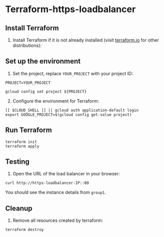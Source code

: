 # Terraform-https-loadbalancer

## Install Terraform

1. Install Terraform if it is not already installed (visit [terraform.io](https://terraform.io) for other distributions):

## Set up the environment

1. Set the project, replace `YOUR_PROJECT` with your project ID:

```
PROJECT=YOUR_PROJECT
```

```
gcloud config set project ${PROJECT}
```

2. Configure the environment for Terraform:

```
[[ $CLOUD_SHELL ]] || gcloud auth application-default login
export GOOGLE_PROJECT=$(gcloud config get-value project)
```

## Run Terraform

```
terraform init
terraform apply
```

## Testing

1. Open the URL of the load balancer in your browser:

```
curl http://https-loadbalancer-IP::80
```

You should see the instance details from `group1`.

## Cleanup

1. Remove all resources created by terraform:

```
terraform destroy
```


<!-- END OF PRE-COMMIT-TERRAFORM DOCS HOOK -->
